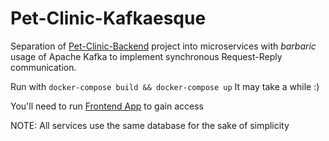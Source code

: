 # Pet-Clinic-Kafkaesque
Separation of [Pet-Clinic-Backend](https://github.com/m-saz/pet-clinic-backend) project into microservices with *barbaric* usage of Apache Kafka to implement synchronous Request-Reply communication.

Run with `docker-compose build && docker-compose up`
It may take a while :)

You'll need to run [Frontend App](https://github.com/m-saz/pet-clinic-frontend) to gain access

NOTE: All services use the same database for the sake of simplicity
